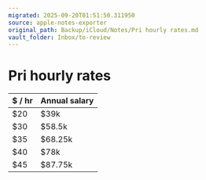 ```yaml
---
migrated: 2025-09-20T01:51:50.311950
source: apple-notes-exporter
original_path: Backup/iCloud/Notes/Pri hourly rates.md
vault_folder: Inbox/to-review
---
```

# Pri hourly rates

|  $ / hr<br/> | Annual salary<br/> |
|-----|-----|
|  $20<br/> | $39k<br/> |
|  $30<br/> | $58.5k<br/> |
|  $35<br/> | $68.25k<br/> |
|  $40<br/> | $78k<br/> |
|  $45<br/> | $87.75k<br/> |

